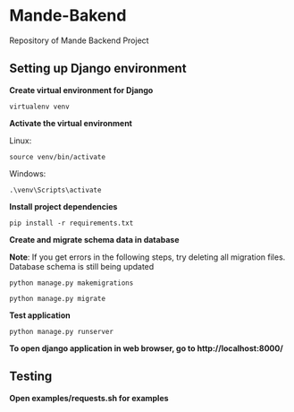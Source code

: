 # Mande-Bakend
Repository of Mande Backend Project

## Setting up Django environment

**Create virtual environment for Django**

```
virtualenv venv
```

**Activate the virtual environment**

Linux:
```
source venv/bin/activate
```

Windows:
```
.\venv\Scripts\activate
```

**Install project dependencies**
```
pip install -r requirements.txt
```

**Create and migrate schema data in database**

**Note**: If you get errors in the following steps, try deleting all migration files. Database schema is still being updated

```
python manage.py makemigrations

python manage.py migrate

```

**Test application**

```
python manage.py runserver
```

**To open django application in web browser, go to http://localhost:8000/**

## Testing

**Open examples/requests.sh for examples**
